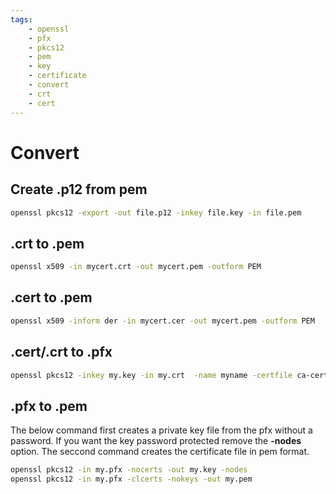 ```yaml
---
tags:
    - openssl
    - pfx
    - pkcs12
    - pem
    - key
    - certificate
    - convert
    - crt
    - cert
---
```


# Convert
## Create .p12 from pem
```bash
openssl pkcs12 -export -out file.p12 -inkey file.key -in file.pem
```

## .crt to .pem
```bash
openssl x509 -in mycert.crt -out mycert.pem -outform PEM
```

## .cert to .pem
```bash
openssl x509 -inform der -in mycert.cer -out mycert.pem -outform PEM
```

## .cert/.crt to .pfx
```bash
openssl pkcs12 -inkey my.key -in my.crt  -name myname -certfile ca-cert.pem -export -out my.pfx
```

## .pfx to .pem
The below command first creates a private key file from the pfx without a password. If you want the key password protected remove the **-nodes** option.
The seccond command creates the certificate file in pem format.
```bash
openssl pkcs12 -in my.pfx -nocerts -out my.key -nodes
openssl pkcs12 -in my.pfx -clcerts -nokeys -out my.pem
```
